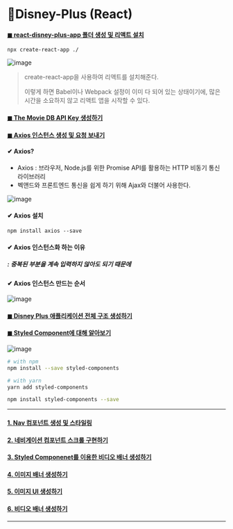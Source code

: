 # 🎠Disney-Plus (React)

#### [◼ react-disney-plus-app 폴더 생성 및 리액트 설치](https://github.com/oiosu/Disney-Plus/blob/main/01.%20Disney%20Plus%20%EC%95%B1%20%EB%A7%8C%EB%93%A4%EA%B8%B0%20%EC%8B%9C%EC%9E%91/00_Create-React-App%EC%9C%BC%EB%A1%9C%20%EB%A6%AC%EC%95%A1%ED%8A%B8%20%EC%84%A4%EC%B9%98%ED%95%98%EA%B8%B0/Create%20React%20App%EC%9C%BC%EB%A1%9C%20%EB%A6%AC%EC%95%A1%ED%8A%B8%20%EC%84%A4%EC%B9%98%ED%95%98%EA%B8%B0.md)

```
npx create-react-app ./
```

![image](https://user-images.githubusercontent.com/99783474/209544894-7c3aa846-1d85-42f2-8d6a-3810b674a6a5.png)

> create-react-app을 사용하여 리액트를 설치해준다. 
>
> 이렇게 하면 Babel이나 Webpack 설정이 이미 다 되어 있는 상태이기에, 많은 시간을 소요하지 않고 리액트 앱을 시작할 수 있다. 


#### [◼ The Movie DB API Key 생성하기](https://github.com/oiosu/Disney-Plus/blob/main/01.%20Disney%20Plus%20%EC%95%B1%20%EB%A7%8C%EB%93%A4%EA%B8%B0%20%EC%8B%9C%EC%9E%91/00_Create-React-App%EC%9C%BC%EB%A1%9C%20%EB%A6%AC%EC%95%A1%ED%8A%B8%20%EC%84%A4%EC%B9%98%ED%95%98%EA%B8%B0/The%20Movie%20DB%20API%20Key%20%EC%83%9D%EC%84%B1%ED%95%98%EA%B8%B0.md)

#### [◼ Axios 인스턴스 생성 및 요청 보내기](https://github.com/oiosu/Disney-Plus/blob/main/01.%20Disney%20Plus%20%EC%95%B1%20%EB%A7%8C%EB%93%A4%EA%B8%B0%20%EC%8B%9C%EC%9E%91/00_Create-React-App%EC%9C%BC%EB%A1%9C%20%EB%A6%AC%EC%95%A1%ED%8A%B8%20%EC%84%A4%EC%B9%98%ED%95%98%EA%B8%B0/The%20Movie%20DB%20API%20%EC%9A%94%EC%B2%AD%EC%9D%84%20%EC%9C%84%ED%95%9C%20Axios%20%EC%9D%B8%EC%8A%A4%ED%84%B4%EC%8A%A4%20%EC%83%9D%EC%84%B1%20%EB%B0%8F%20%EC%9A%94%EC%B2%AD%20%EB%B3%B4%EB%82%B4%EA%B8%B0.md)

#### ✔ Axios? 

* Axios : 브라우저, Node.js를 위한 Promise API를 활용하는 HTTP 비동기 통신 라이브러리 
* 벡앤드와 프론트엔드 통신을 쉽게 하기 위해 Ajax와 더불어 사용한다. 


![image](https://user-images.githubusercontent.com/99783474/209545321-f72ff320-0101-4569-90c8-e21c1cd6e97e.png)

#### ✔ Axios 설치 

```
npm install axios --save
```

#### ✔ Axios 인스턴스화 하는 이유 
##### : 중복된 부분을 계속 입력하지 않아도 되기 때문에 

#### ✔ Axios 인스턴스 만드는 순서 

![image](https://user-images.githubusercontent.com/99783474/209545444-a2646031-222b-4b80-834f-1b8af53581f6.png)


#### [◼ Disney Plus 애플리케이션 전체 구조 생성하기](https://github.com/oiosu/Disney-Plus/blob/main/01.%20Disney%20Plus%20%EC%95%B1%20%EB%A7%8C%EB%93%A4%EA%B8%B0%20%EC%8B%9C%EC%9E%91/00_Create-React-App%EC%9C%BC%EB%A1%9C%20%EB%A6%AC%EC%95%A1%ED%8A%B8%20%EC%84%A4%EC%B9%98%ED%95%98%EA%B8%B0/Disney%20Plus%20%EC%95%A0%ED%94%8C%EB%A6%AC%EC%BC%80%EC%9D%B4%EC%85%98%20%EC%A0%84%EC%B2%B4%20%EA%B5%AC%EC%A1%B0%20%EC%83%9D%EC%84%B1%ED%95%98%EA%B8%B0.md)

#### [◼ Styled Component에 대해 알아보기 ](https://github.com/oiosu/Disney-Plus/blob/main/01.%20Disney%20Plus%20%EC%95%B1%20%EB%A7%8C%EB%93%A4%EA%B8%B0%20%EC%8B%9C%EC%9E%91/00_Create-React-App%EC%9C%BC%EB%A1%9C%20%EB%A6%AC%EC%95%A1%ED%8A%B8%20%EC%84%A4%EC%B9%98%ED%95%98%EA%B8%B0/Styled%20Component%EC%97%90%20%EB%8C%80%ED%95%B4%20%EC%95%8C%EC%95%84%EB%B3%B4%EA%B8%B0.md)

![image](https://user-images.githubusercontent.com/99783474/209545667-654be665-1a8c-462b-9441-2f3b9865d8d9.png)


```bash
# with npm 
npm install --save styled-components

# with yarn
yarn add styled-components
```

```bash
npm install styled-components --save
```

---

#### [1. Nav 컴포넌트 생성 및 스타일링 ](https://github.com/oiosu/Disney-Plus/blob/main/01.%20Disney%20Plus%20%EC%95%B1%20%EB%A7%8C%EB%93%A4%EA%B8%B0%20%EC%8B%9C%EC%9E%91/01_Disney%20Plus%20%EA%B5%AC%ED%98%84/1.%20%EB%84%A4%EB%B9%84%EA%B2%8C%EC%9D%B4%EC%85%98%20%EC%BB%B4%ED%8F%AC%EB%84%8C%ED%8A%B8%20%EC%83%9D%EC%84%B1%20%EB%B0%8F%20%EC%8A%A4%ED%83%80%EC%9D%BC%EB%A7%81.md)

#### [2. 네비게이션 컴포넌트 스크롤 구현하기 ](https://github.com/oiosu/Disney-Plus/blob/main/01.%20Disney%20Plus%20%EC%95%B1%20%EB%A7%8C%EB%93%A4%EA%B8%B0%20%EC%8B%9C%EC%9E%91/01_Disney%20Plus%20%EA%B5%AC%ED%98%84/2.%20%EB%84%A4%EB%B9%84%EA%B2%8C%EC%9D%B4%EC%85%98%20%EC%BB%B4%ED%8F%AC%EB%84%8C%ED%8A%B8%20%EC%8A%A4%ED%81%AC%EB%A1%A4%20%EA%B5%AC%ED%98%84%ED%95%98%EA%B8%B0.md)

#### [3. Styled Componenet를 이용한 비디오 배너 생성하기 ](https://github.com/oiosu/Disney-Plus/blob/main/01.%20Disney%20Plus%20%EC%95%B1%20%EB%A7%8C%EB%93%A4%EA%B8%B0%20%EC%8B%9C%EC%9E%91/01_Disney%20Plus%20%EA%B5%AC%ED%98%84/3.%20Styled%20Component%EB%A5%BC%20%EC%9D%B4%EC%9A%A9%ED%95%9C%20%EB%B9%84%EB%94%94%EC%98%A4%20%EB%B0%B0%EB%84%88%20%EC%83%9D%EC%84%B1%ED%95%98%EA%B8%B0.md)

#### [4. 이미지 배너 생성하기 ](https://github.com/oiosu/Disney-Plus/blob/main/01.%20Disney%20Plus%20%EC%95%B1%20%EB%A7%8C%EB%93%A4%EA%B8%B0%20%EC%8B%9C%EC%9E%91/01_Disney%20Plus%20%EA%B5%AC%ED%98%84/4.%20%EC%9D%B4%EB%AF%B8%EC%A7%80%20%EB%B0%B0%EB%84%88%20%EC%83%9D%EC%84%B1%ED%95%98%EA%B8%B0.md)

#### [5. 이미지 UI 생성하기 ](https://github.com/oiosu/Disney-Plus/blob/main/01.%20Disney%20Plus%20%EC%95%B1%20%EB%A7%8C%EB%93%A4%EA%B8%B0%20%EC%8B%9C%EC%9E%91/01_Disney%20Plus%20%EA%B5%AC%ED%98%84/5.%20%EC%9D%B4%EB%AF%B8%EC%A7%80%20UI%20%EC%83%9D%EC%84%B1%ED%95%98%EA%B8%B0.md)

#### [6. 비디오 배너 생성하기 ](https://github.com/oiosu/Disney-Plus/blob/main/01.%20Disney%20Plus%20%EC%95%B1%20%EB%A7%8C%EB%93%A4%EA%B8%B0%20%EC%8B%9C%EC%9E%91/01_Disney%20Plus%20%EA%B5%AC%ED%98%84/6.%20%EB%B9%84%EB%94%94%EC%98%A4%20%EB%B0%B0%EB%84%88%20%EC%83%9D%EC%84%B1%ED%95%98%EA%B8%B0.md)

---






